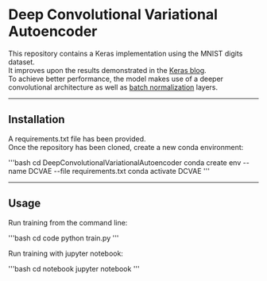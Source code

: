 # Deep Convolutional Variational Autoencoder

This repository contains a Keras implementation using the MNIST digits dataset.  
It improves upon the results demonstrated in the [Keras blog](https://blog.keras.io/building-autoencoders-in-keras.html).  
To achieve better performance, the model makes use of a deeper convolutional architecture as well as [batch normalization](http://proceedings.mlr.press/v37/ioffe15.pdf) layers.

---

## Installation

A requirements.txt file has been provided.  
Once the repository has been cloned, create a new conda environment:

'''bash
cd DeepConvolutionalVariationalAutoencoder
conda create env --name DCVAE --file requirements.txt
conda activate DCVAE
'''

---

## Usage

Run training from the command line:  

'''bash
cd code
python train.py
'''

Run training with jupyter notebook:

'''bash
cd notebook
jupyter notebook
'''


